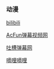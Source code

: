 
### 动漫

[bilibili](http://www.bilibili.com/)

[AcFun弹幕视频网](http://www.acfun.cn/)

[吐槽弹幕网](http://www.tucao.tv/)

[嘀哩嘀哩](http://www.dilidili.wang/)
